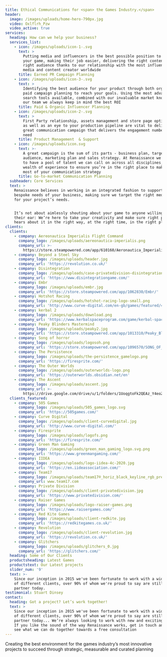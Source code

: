```yaml
---
title: Ethical Communications for <span> the Games Industry.</span>
header:
  image: /images/uploads/home-hero-790px.jpg
  video: Oxlflrh_Pzw
  video_active: true
services:
  heading: How can we help your business?
  services_list:
    - icon: /images/uploads/icon-1-.svg
      text: >
        Putting media and influencers in the best possible position to cover
        your game, making their job easier, delivering the right content to the
        right audience thanks to our relationship with the most influential
        media and content creator worldwide
      title: Earned PR Campaign Planning
    - icon: /images/uploads/icon-3-.svg
      text: >
        Identifying the best audience for your product through both organic and
        paid campaign planning to reach your goals. Using the most advanced
        search tools available, combined with our invaluable market knowledge of
        our team we always keep in mind the best ROI
      title: Paid & Organic Influencer Planning
    - icon: /images/uploads/icon-2-.svg
      text: >
        First Party relationship, assets management and store page optimization
        as well as an eye to your production pipeline are vital to deliver a
        great communication campaign that delivers the engagement numbers you
        need
      title: Product Management  & Support
    - icon: /images/uploads/icon.svg
      text: >-
        A great campaign is the sum of its parts - business plan, target
        audience, marketing plan and sales strategy. At Renaissance we’re proud
        to have a pool of talent we can call on across all disciplines, with a
        wealth of experience to ensure you’re in the right place to make the
        most of your communication strategy
      title: Go-to-market Communication Planning
  subheader: Core Services
  text: >
    Renaissance believes in working in an integrated fashion to support the
    bespoke needs of your business, making sure we target the right media mix
    for your project’s needs.


    It’s not about aimlessly shouting about your game to anyone willing to lend
    their ear: We’re here to take your creativity and make sure right people
    hears about it in the right way, at the right time, in the right place
clients:
  clients:
    - company: Aereonautica Imperialis Flight Command
      company_logo: /images/uploads/aereonautica-imperialis.png
      company_url: >-
        https://store.steampowered.com/app/610160/Aeronautica_Imperialis_Flight_Command/
    - company: Beyond a Steel Sky
      company_logo: /images/uploads/header.jpg
      company_url: 'https://revolution.co.uk/'
    - company: Disintegration
      company_logo: /images/uploads/case-privatedivision-disintegrationlogo.jpg
      company_url: 'https://www.disintegrationgame.com/'
    - company: Embr
      company_logo: /images/uploads/embr.jpg
      company_url: 'https://store.steampowered.com/app/1062830/Embr/'
    - company: Hotshot Racing
      company_logo: /images/uploads/hotshot-racing-logo-small.png
      company_url: 'http://www.curve-digital.com/en-gb/games/featured/49/hotshot-racing/'
    - company: kerbal 2
      company_logo: /images/uploads/download.png
      company_url: 'https://www.kerbalspaceprogram.com/game/kerbal-space-program-2/'
    - company: Peaky Blinders Mastermind
      company_logo: /images/uploads/peaky2.jpg
      company_url: 'https://store.steampowered.com/app/1013310/Peaky_Blinders_Mastermind/'
    - company: Song of horror
      company_logo: /images/uploads/logosoh.png
      company_url: 'https://store.steampowered.com/app/1096570/SONG_OF_HORROR/'
    - company: The Persistence
      company_logo: /images/uploads/the-persistence_gamelogo.png
      company_url: 'https://firesprite.com/'
    - company: The Outer Worlds
      company_logo: /images/uploads/outerworlds-logo.png
      company_url: 'https://outerworlds.obsidian.net/en'
    - company: The Ascent
      company_logo: /images/uploads/ascent.jpg
      company_url: >-
        https://drive.google.com/drive/u/1/folders/1UoqgtoFk2QEAz_Y4eoZYK8xVcwu_uApf
  clients_featured:
    - company: 505 Games
      company_logo: /images/uploads/505_games_logo.svg
      company_url: 'https://505games.com/'
    - company: Curve Digital
      company_logo: /images/uploads/client-curvedigital.jpg
      company_url: 'http://www.curve-digital.com/'
    - company: Firesprite
      company_logo: /images/uploads/logofs.png
      company_url: 'https://firesprite.com/'
    - company: Green Man Gaming
      company_logo: /images/uploads/green_man_gaming_logo.svg.png
      company_url: 'https://www.greenmangaming.com/'
    - company: IIDEA
      company_logo: /images/uploads/logo-iidea-4c-2020.jpg
      company_url: 'https://en.iideassociation.com/'
    - company: Team17
      company_logo: /images/uploads/team17®_horiz_black_keyline_rgb_preview.png
      company_url: www.team17.com
    - company: Private Division
      company_logo: /images/uploads/client-privatedivision.jpg
      company_url: 'https://www.privatedivision.com/'
    - company: Raiser Games
      company_logo: /images/uploads/logo-raiser-games.png
      company_url: 'https://www.raisergames.com/'
    - company: Red Kite Games
      company_logo: /images/uploads/client-redkite.jpg
      company_url: 'https://redkitegames.co.uk/'
    - company: Revolution
      company_logo: /images/uploads/client-revolution.jpg
      company_url: 'https://revolution.co.uk/'
    - company: Glitchers
      company_logo: /images/uploads/glitchers_0.jpg
      company_url: 'https://glitchers.com/'
  heading: Some of Our Clients
  productsheading: Latest Games
  productstext: Our Latest projects
  slider_num: '9'
  text: >-
    Since our inception in 2015 we've been fortunate to work with a wide array
    of different clients, over 90% of whom we're proud to say are still valued
    partner today.
testimonial: Stuart Dinsey
contact:
  heading: Got a project? Let’s work together!
  text: >
    Since our inception in 2015 we've been fortunate to work with a wide array
    of different clients, over 90% of whom we're proud to say are still valued
    partner today... We’re always looking to work with new and exciting clients.
    If you like the sound of the way Renaissance works, get in touch and let’s
    see what we can do together towards a free consultation
---
```

Creating the best environment for the games industry’s most innovative projects to succeed through strategic, measurable and curated planning
